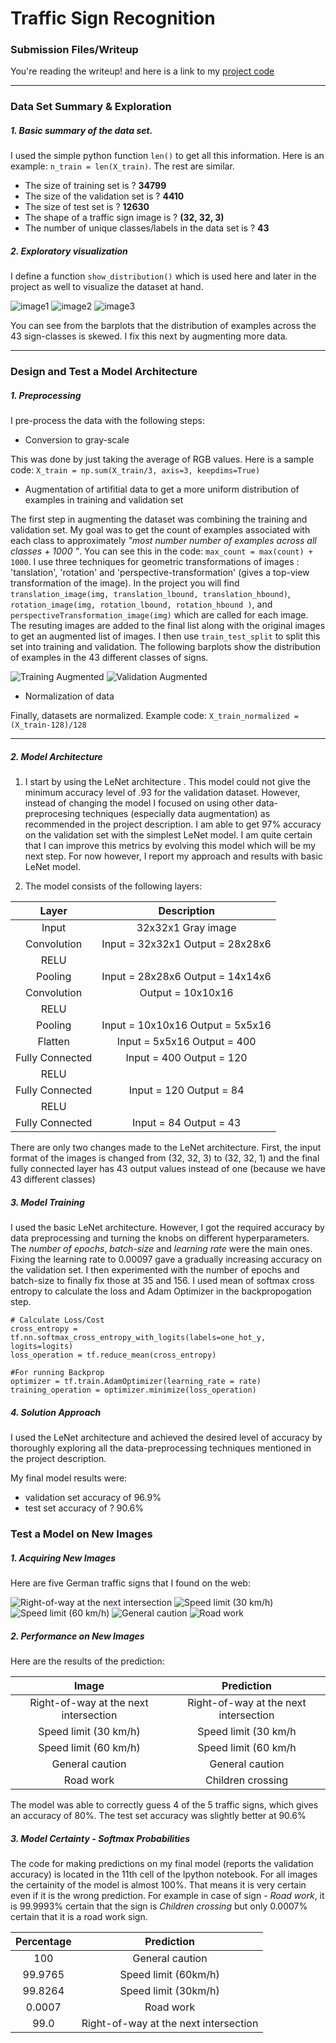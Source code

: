 # **Traffic Sign Recognition**

[//]: # (Image References)

[image1]: ./images/Training_distribution.png "Training Dataset barplot"
[image2]: ./images/Validation_distribution.png "Validation Dataset barplot"
[image3]: ./images/Test_distribution.png "Test Dataset barplot"

[image4]: ./images/Training_augmented_distribution.png "Augmented training dataset barplot"
[image5]: ./images/Validation_augmented_distribution.png "Augmented validation dataset barplot"

[image6]: ./new_images/img1.png
[image7]: ./new_images/img2.png
[image8]: ./new_images/img3.png
[image9]: ./new_images/img4.png
[image10]: ./new_images/img5.png

### Submission Files/Writeup

You're reading the writeup! and here is a link to my [project code](https://github.com/purnendu23/CarND-Traffic-Sign-Classifier-Project/blob/master/Traffic_Sign_Classifier.ipynb)

---

### Data Set Summary & Exploration

##### 1. Basic summary of the data set.
I used the simple python function `len()` to get all this information. Here is an example: `n_train = len(X_train)`. The rest are similar.

* The size of training set is ? **34799**
* The size of the validation set is ? **4410**
* The size of test set is ? **12630**
* The shape of a traffic sign image is ? **(32, 32, 3)**
* The number of unique classes/labels in the data set is ? **43**

##### 2. Exploratory visualization

I define a function `show_distribution()` which is used here and later in the project as well to visualize the dataset at hand. 

![image1] ![image2] ![image3]

You can see from the barplots that the distribution of examples across the 43 sign-classes is skewed. I fix this next by augmenting more data.

---

### Design and Test a Model Architecture

##### 1. Preprocessing

I pre-process the data with the following steps:
*  Conversion to gray-scale

This was done by just taking the average of RGB values. Here is a sample code: 
`X_train = np.sum(X_train/3, axis=3, keepdims=True)`

*  Augmentation of artifitial data to get a more uniform distribution of examples in training and validation set

The first step in augmenting the dataset was combining the training and validation set. My goal was to get the count of examples associated with each class to approximately _"most number number of examples across all classes + 1000 "_. You can see this in the code: `max_count = max(count) + 1000`.
I use three techniques for geometric transformations of images : 'tanslation', 'rotation' and 'perspective-transformation' (gives a top-view transformation of the image). In the project you will find `translation_image(img, translation_lbound, translation_hbound)`, `rotation_image(img, rotation_lbound, rotation_hbound )`, and `perspectiveTransformation_image(img)` which are called for each image. The resuting images are added to the final list along with the original images to get an augmented list of images.
I then use `train_test_split` to split this set into training and validation. The following barplots show the distribution of examples in the 43 different classes of signs.

![Training Augmented][image4] 
![Validation Augmented][image5]


*  Normalization of data

Finally, datasets are normalized. Example code: `X_train_normalized = (X_train-128)/128`

---

##### 2. Model Architecture

1. I start by using the LeNet architecture . This model could not give the minimum accuracy level of .93 for the validation dataset. However, instead of changing the model I focused on using other data-preprocesing techniques (especially data augmentation) as recommended in the project description. I am able to get 97% accuracy on the validation set with the simplest LeNet model. I am quite certain that I can improve this metrics by evolving this model which will be my next step. For now however, I report my approach and results with basic LeNet model.

2. The model consists of the following layers:

| Layer         		|     Description	        					| 
|:---------------------:|:---------------------------------------------:| 
| Input         		| 32x32x1 Gray image   							| 
| Convolution     	| Input = 32x32x1 Output = 28x28x6 	|
| RELU					|												|
| Pooling  | Input = 28x28x6 Output = 14x14x6 |
| Convolution	    | Output = 10x10x16      									|
| RELU		|         									|
| Pooling				| Input = 10x10x16 Output = 5x5x16 |
|	Flatten    | Input = 5x5x16 Output = 400 |					
|	Fully Connected | Input = 400 Output = 120	|
| RELU |  |
| Fully Connected | Input = 120 Output = 84|
| RELU | |
| Fully Connected | Input = 84 Output = 43|
 
There are only two changes made to the LeNet architecture. First, the input format of the images is changed from (32, 32, 3) to (32, 32, 1) and the final fully connected layer has 43 output values instead of one (because we have 43 different classes)

##### 3. Model Training
I used the basic LeNet architecture. However, I got the required accuracy by data preprocessing and turning the knobs on different hyperparameters. The _number of epochs_, _batch-size_ and _learning rate_ were the main ones.
Fixing the learning rate to 0.00097 gave a gradually increasing accuracy on the validation set. I then experimented with the number of epochs and batch-size to finally fix those at 35 and 156. I used mean of softmax cross entropy to calculate the loss and Adam Optimizer in the backpropogation step.
```
# Calculate Loss/Cost
cross_entropy = tf.nn.softmax_cross_entropy_with_logits(labels=one_hot_y, logits=logits)
loss_operation = tf.reduce_mean(cross_entropy)

#For running Backprop
optimizer = tf.train.AdamOptimizer(learning_rate = rate)
training_operation = optimizer.minimize(loss_operation)
```
##### 4. Solution Approach
I used the LeNet architecture and achieved the desired level of accuracy by thoroughly exploring all the data-preprocessing techniques mentioned in the project description.

My final model results were:
* validation set accuracy of 96.9%
* test set accuracy of ? 90.6%
 

### Test a Model on New Images

##### 1. Acquiring New Images
Here are five German traffic signs that I found on the web:

![Right-of-way at the next intersection][image6]
![Speed limit (30 km/h)][image7]
![Speed limit (60 km/h)][image8] 
![General caution][image9] 
![Road work][image10]


##### 2. Performance on New Images


Here are the results of the prediction:

| Image			        |     Prediction	        					| 
|:---------------------:|:---------------------------------------------:| 
| Right-of-way at the next intersection| Right-of-way at the next intersection   									| 
| Speed limit (30 km/h)| Speed limit (30 km/h|
| Speed limit (60 km/h)| Speed limit (60 km/h|
| General caution| General caution|
| Road work| Children crossing|


The model was able to correctly guess 4 of the 5 traffic signs, which gives an accuracy of 80%. The test set accuracy was slightly better at 90.6%

##### 3. Model Certainty - Softmax Probabilities

The code for making predictions on my final model (reports the validation accuracy) is located in the 11th cell of the Ipython notebook.
For all images the certainity of the model is almost 100%. That means it is very certain even if it is the wrong prediction.
For example in case of sign - _Road work_, it is 99.9993% certain that the sign is _Children crossing_ but only 0.0007% certain that it is a road work sign.

| Percentage        	|     Prediction	        					| 
|:---------------------:|:---------------------------------------------:| 
| 100        			| General caution | 
| 99.9765 | Speed limit (60km/h)	|
| 99.8264 | Speed limit (30km/h)|
| 0.0007 | Road work|
| 99.0 | Right-of-way at the next intersection|


